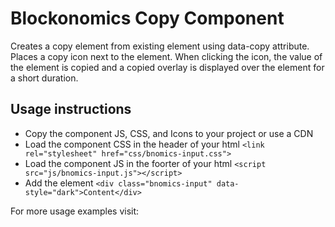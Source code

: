 # Blockonomics Copy Component
Creates a copy element from existing element using data-copy attribute. Places a copy icon next to the element. When clicking the icon, the value of the element is copied and a copied overlay is displayed over the element for a short duration.

## Usage instructions
* Copy the component JS, CSS, and Icons to your project or use a CDN
* Load the component CSS in the header of your html
`<link rel="stylesheet" href="css/bnomics-input.css">`
* Load the component JS in the foorter of your html
`<script src="js/bnomics-input.js"></script>`
* Add the element
`<div class="bnomics-input" data-style="dark">Content</div>`

For more usage examples visit: 
